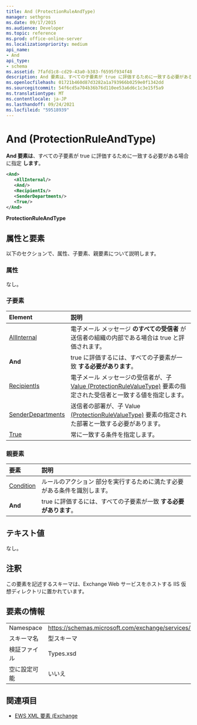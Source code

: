 ```yaml
---
title: And (ProtectionRuleAndType)
manager: sethgros
ms.date: 09/17/2015
ms.audience: Developer
ms.topic: reference
ms.prod: office-online-server
ms.localizationpriority: medium
api_name:
- And
api_type:
- schema
ms.assetid: 7fafd1c8-cd29-43a0-b383-f6595f934f48
description: And 要素は、すべての子要素が true に評価するために一致する必要がある場合に指定します。
ms.openlocfilehash: 01721b460d87d3282a1a793966b0259e0f1342dd
ms.sourcegitcommit: 54f6cd5a704b36b76d110ee53a6d6c1c3e15f5a9
ms.translationtype: MT
ms.contentlocale: ja-JP
ms.lasthandoff: 09/24/2021
ms.locfileid: "59518939"
---
```

# <a name="and-protectionruleandtype"></a>And (ProtectionRuleAndType)

**And 要素は**、すべての子要素が true に評価するために一致する必要がある場合に指定 **します**。
  
```xml
<And>
   <AllInternal/>
   <And/>
   <RecipientIs/>
   <SenderDepartments/>
   <True/>
</And>
```

 **ProtectionRuleAndType**
## <a name="attributes-and-elements"></a>属性と要素

以下のセクションで、属性、子要素、親要素について説明します。
  
### <a name="attributes"></a>属性

なし。
  
### <a name="child-elements"></a>子要素

|**Element**|**説明**|
|:-----|:-----|
|[AllInternal](allinternal.md) <br/> |電子メール メッセージ **のすべての受信者** が送信者の組織の内部である場合は true と評価されます。  <br/> |
|**And** <br/> |true に評価するには、すべての子要素が一致 **する必要があります**。  <br/> |
|[RecipientIs](recipientis.md) <br/> |電子メール メッセージの受信者が、子 [Value (ProtectionRuleValueType)](value-protectionrulevaluetype.md) 要素の指定された受信者と一致する値を指定します。  <br/> |
|[SenderDepartments](senderdepartments.md) <br/> |送信者の部署が、子 Value [(ProtectionRuleValueType)](value-protectionrulevaluetype.md) 要素の指定された部署と一致する必要があります。  <br/> |
|[True](true.md) <br/> |常に一致する条件を指定します。  <br/> |
   
### <a name="parent-elements"></a>親要素

|**要素**|**説明**|
|:-----|:-----|
|[Condition](condition.md) <br/> |ルールのアクション 部分を実行するために満たす必要がある条件を識別します。  <br/> |
|**And** <br/> |true に評価するには、すべての子要素が一致 **する必要があります**。  <br/> |
   
## <a name="text-value"></a>テキスト値

なし。
  
## <a name="remarks"></a>注釈

この要素を記述するスキーマは、Exchange Web サービスをホストする IIS 仮想ディレクトリに置かれています。
  
## <a name="element-information"></a>要素の情報

|||
|:-----|:-----|
|Namespace  <br/> |https://schemas.microsoft.com/exchange/services/2006/types  <br/> |
|スキーマ名  <br/> |型スキーマ  <br/> |
|検証ファイル  <br/> |Types.xsd  <br/> |
|空に設定可能  <br/> |いいえ  <br/> |
   
## <a name="see-also"></a>関連項目

- [EWS XML 要素 (Exchange](ews-xml-elements-in-exchange.md)

